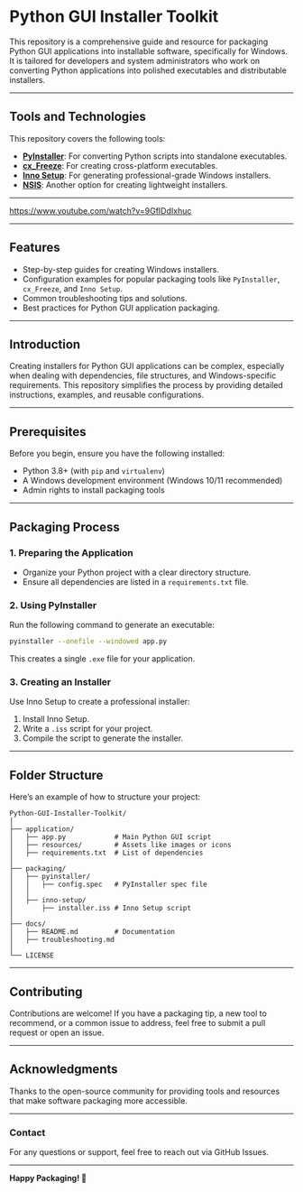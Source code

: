 # Python GUI Installer Toolkit



This repository is a comprehensive guide and resource for packaging Python GUI applications into installable software, specifically for Windows. It is tailored for developers and system administrators who work on converting Python applications into polished executables and distributable installers.

---


## **Tools and Technologies**
This repository covers the following tools:
- **[PyInstaller](https://pyinstaller.org/)**: For converting Python scripts into standalone executables.
- **[cx_Freeze](https://github.com/marcelotduarte/cx_Freeze)**: For creating cross-platform executables.
- **[Inno Setup](https://jrsoftware.org/isinfo.php)**: For generating professional-grade Windows installers.
- **[NSIS](https://nsis.sourceforge.io/Main_Page)**: Another option for creating lightweight installers.

---

https://www.youtube.com/watch?v=9GfIDdIxhuc

---

## **Features**
- Step-by-step guides for creating Windows installers.
- Configuration examples for popular packaging tools like `PyInstaller`, `cx_Freeze`, and `Inno Setup`.
- Common troubleshooting tips and solutions.
- Best practices for Python GUI application packaging.

---

## **Introduction**
Creating installers for Python GUI applications can be complex, especially when dealing with dependencies, file structures, and Windows-specific requirements. This repository simplifies the process by providing detailed instructions, examples, and reusable configurations.

---

## **Prerequisites**
Before you begin, ensure you have the following installed:
- Python 3.8+ (with `pip` and `virtualenv`)
- A Windows development environment (Windows 10/11 recommended)
- Admin rights to install packaging tools

---

## **Packaging Process**
### **1. Preparing the Application**
- Organize your Python project with a clear directory structure.
- Ensure all dependencies are listed in a `requirements.txt` file.

### **2. Using PyInstaller**
Run the following command to generate an executable:
```bash
pyinstaller --onefile --windowed app.py
```
This creates a single `.exe` file for your application.

### **3. Creating an Installer**
Use Inno Setup to create a professional installer:
1. Install Inno Setup.
2. Write a `.iss` script for your project.
3. Compile the script to generate the installer.

---

## **Folder Structure**
Here’s an example of how to structure your project:
```
Python-GUI-Installer-Toolkit/
│
├── application/
│   ├── app.py            # Main Python GUI script
│   ├── resources/        # Assets like images or icons
│   ├── requirements.txt  # List of dependencies
│
├── packaging/
│   ├── pyinstaller/
│   │   ├── config.spec   # PyInstaller spec file
│   │
│   ├── inno-setup/
│       ├── installer.iss # Inno Setup script
│
├── docs/
│   ├── README.md         # Documentation
│   ├── troubleshooting.md
│
└── LICENSE
```

---

## **Contributing**
Contributions are welcome! If you have a packaging tip, a new tool to recommend, or a common issue to address, feel free to submit a pull request or open an issue.

---

## **Acknowledgments**
Thanks to the open-source community for providing tools and resources that make software packaging more accessible.

---

### **Contact**
For any questions or support, feel free to reach out via GitHub Issues.

---

**Happy Packaging! 🚀**
```
